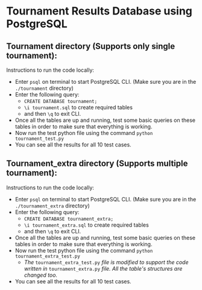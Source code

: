 # Tournament Results Database using PostgreSQL

## Tournament directory (Supports only single tournament):
Instructions to run the code locally:
* Enter `psql` on terminal to start PostgreSQL CLI. (Make sure you are in the `./tournament` directory)
* Enter the following query:
    * `CREATE DATABASE tournament;`
    * `\i tournament.sql` to create required tables
    * and then `\q` to exit CLI.
* Once all the tables are up and running, test some basic queries on these tables in order to make sure that everything is working.
* Now run the test python file using the command `python tournament_test.py`
* You can see all the results for all 10 test cases.


## Tournament_extra directory (Supports multiple tournament):
Instructions to run the code locally:
* Enter `psql` on terminal to start PostgreSQL CLI. (Make sure you are in the `./tournament_extra` directory)
* Enter the following query:
    * `CREATE DATABASE tournament_extra;`
    * `\i tournament_extra.sql` to create required tables
    * and then `\q` to exit CLI.
* Once all the tables are up and running, test some basic queries on these tables in order to make sure that everything is working.
* Now run the test python file using the command `python tournament_extra_test.py`
    * _The_ `tournament_extra_test.py` _file is modified to support the code written in_ `tournament_extra.py` _file. All the table's structures are changed too._
* You can see all the results for all 10 test cases.
